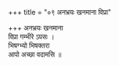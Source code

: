 +++
title = "०९ अनभ्रयः खनमाना विप्रा"

+++
अनभ्रयः खनमाना  
विप्रा गम्भीरे ऽपसः ।  
भिषग्भ्यो भिषक्तरा  
आपो अच्छा वदामसि ॥